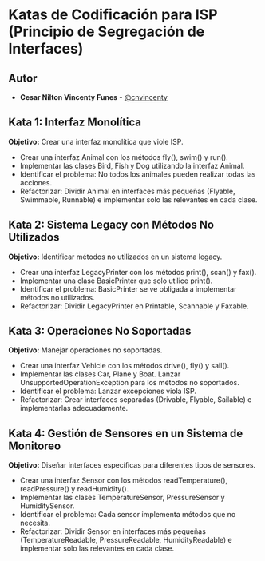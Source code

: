 # Katas de Codificación para ISP (Principio de Segregación de Interfaces)

## Autor

* **Cesar Nilton Vincenty Funes** - [@cnvincenty](https://github.com/cnvincenty)

## Kata 1: Interfaz Monolítica

**Objetivo:** Crear una interfaz monolítica que viole ISP.

- Crear una interfaz Animal con los métodos fly(), swim() y run().
- Implementar las clases Bird, Fish y Dog utilizando la interfaz Animal.
- Identificar el problema: No todos los animales pueden realizar todas las acciones.
- Refactorizar: Dividir Animal en interfaces más pequeñas (Flyable, Swimmable, Runnable) e implementar solo las relevantes en cada clase.

## Kata 2: Sistema Legacy con Métodos No Utilizados

**Objetivo:** Identificar métodos no utilizados en un sistema legacy.

- Crear una interfaz LegacyPrinter con los métodos print(), scan() y fax().
- Implementar una clase BasicPrinter que solo utilice print().
- Identificar el problema: BasicPrinter se ve obligada a implementar métodos no utilizados.
- Refactorizar: Dividir LegacyPrinter en Printable, Scannable y Faxable.

## Kata 3: Operaciones No Soportadas

**Objetivo:** Manejar operaciones no soportadas.

- Crear una interfaz Vehicle con los métodos drive(), fly() y sail().
- Implementar las clases Car, Plane y Boat. Lanzar UnsupportedOperationException para los métodos no soportados.
- Identificar el problema: Lanzar excepciones viola ISP.
- Refactorizar: Crear interfaces separadas (Drivable, Flyable, Sailable) e implementarlas adecuadamente.

## Kata 4: Gestión de Sensores en un Sistema de Monitoreo

**Objetivo:** Diseñar interfaces específicas para diferentes tipos de sensores.

- Crear una interfaz Sensor con los métodos readTemperature(), readPressure() y readHumidity().
- Implementar las clases TemperatureSensor, PressureSensor y HumiditySensor.
- Identificar el problema: Cada sensor implementa métodos que no necesita.
- Refactorizar: Dividir Sensor en interfaces más pequeñas (TemperatureReadable, PressureReadable, HumidityReadable) e implementar solo las relevantes en cada clase.
